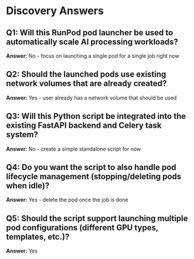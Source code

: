 # Discovery Answers

## Q1: Will this RunPod pod launcher be used to automatically scale AI processing workloads?
**Answer:** No - focus on launching a single pod for a single job right now

## Q2: Should the launched pods use existing network volumes that are already created?
**Answer:** Yes - user already has a network volume that should be used

## Q3: Will this Python script be integrated into the existing FastAPI backend and Celery task system?
**Answer:** No - create a simple standalone script for now

## Q4: Do you want the script to also handle pod lifecycle management (stopping/deleting pods when idle)?
**Answer:** Yes - delete the pod once the job is done

## Q5: Should the script support launching multiple pod configurations (different GPU types, templates, etc.)?
**Answer:** Yes

